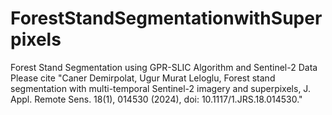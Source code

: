 # ForestStandSegmentationwithSuperpixels
Forest Stand Segmentation using GPR-SLIC Algorithm and Sentinel-2 Data
Please cite "Caner Demirpolat, Ugur Murat Leloglu, Forest stand segmentation with multi-temporal Sentinel-2 imagery and superpixels, J. Appl. Remote Sens. 18(1), 014530 (2024), doi: 10.1117/1.JRS.18.014530."
